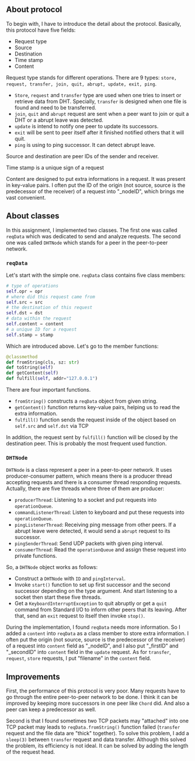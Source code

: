 ## About protocol

To begin with, I have to introduce the detail about the protocol. Basically, this protocol have five fields:

+ Request type
+ Source
+ Destination
+ Time stamp
+ Content

Request type stands for different operations. There are 9 types: `store, request, transfer, join, quit, abrupt, update, exit, ping`. 

+ `Store`, `request` and `transfer` type are used when one tries to insert or retrieve data from DHT. Specially, `transfer` is designed when one file is found and need to be transferred.
+ `join`, `quit` and `abrupt` request are sent when a peer want to join or quit a DHT or a abrupt leave was detected. 
+ `update` is intend to notify one peer to update its successors.
+ `exit` will be sent to peer itself  after it finished notified others that it will quit.
+ `ping` is using to ping successor. It can detect abrupt leave.

Source and destination are peer IDs of the sender and receiver. 

Time stamp is a unique sign of a request

Content are designed to put extra informations in a request. It was present in key-value pairs. I often put the ID of the origin (not source, source is the predecessor of the receiver) of a request into "\_nodeID", which brings me vast convenient.



## About classes

In this assignment, I implemented two classes. The first one was called `reqData` which was dedicated to send and analyze requests. The second one was called `DHTNode` which stands for a peer in the peer-to-peer network. 



### `reqData`

Let's start with the simple one. `reqData` class contains five class members:

```python
# type of operations
self.opr = opr
# where did this request came from
self.src = src
# the destination of this request
self.dst = dst
# data within the request
self.content = content
# a unique ID for a request
self.stamp = stamp
```

Which are introduced above. Let's go to the member functions:

```python
@classmethod
def fromString(cls, sz: str)
def toString(self)
def getContent(self)
def fulfill(self, addr="127.0.0.1")
```

There are four important functions. 

+ `fromString()` constructs a `reqData` object from given string.
+ `getContent()` function returns key-value pairs, helping us to read the extra information.
+ `fulfill()` function sends the request inside of the object based on `self.src` and `self.dst` via TCP

In addition, the request sent by `fulfill()` function will be closed by the destination peer. This is probably the most frequent used function.



### `DHTNode`

`DHTNode` is a class represent a peer in a peer-to-peer network. It uses producer-consumer pattern, which means there is a producer thread accepting requests and there is a consumer thread responding requests. Actually, there are five threads where three of them are producer:

+ `producerThread`: Listening to a socket and put requests into `operationQueue`.
+ `commandListenerThread`: Listen to keyboard and put these requests into `operationQueue`.
+ `pingListenerThread`: Receiving ping message from other peers. If a abrupt leave were detected, it would send a `abrupt` request to its successor.
+ `pingSenderThread`: Send UDP packets with given ping interval.
+ `consumerThread`: Read the `operationQueue` and assign these request into private functions.

So, a `DHTNode` object works as follows: 

+ Construct a `DHTNode` with `ID` and `pingInterval`.
+ Invoke `start()` function to set up first successor and the second successor depending on the type argument. And start listening to a socket then start these five threads. 
+ Get a `KeyboardInterruptException` to quit abruptly or get a `quit` command from Standard I/O to inform other peers that its leaving. After that, send an `exit` request to itself then invoke `stop()`.

During the implementation, I found `reqData` needs more information. So I added a `content` into `reqData` as a class member to store extra information. I often put the origin  (not source, source is the predecessor of the receiver) of a request into `content` field as "\_nodeID", and I also put "\_firstID" and "\_secondID" into `content` field in the `update` request. As for `transfer`, `request`, `store` requests, I put "filename" in the `content` field.



## Improvements

First, the performance of this protocol is very poor. Many requests have to go through the entire peer-to-peer network to be done. I think it can be improved by keeping more successors in one peer like `Chord` did. And also a peer can keep a predecessor as well.  

Second is that I found sometimes two TCP packets may "attached" into one TCP packet may leads to `reqData.fromString()` function failed (`transfer` request and the file data are "thick" together). To solve this problem, I add a `sleep(3)` between `transfer` request and data transfer. Although this solved the problem, its efficiency is not ideal. It can be solved by adding the length of the request head.

















